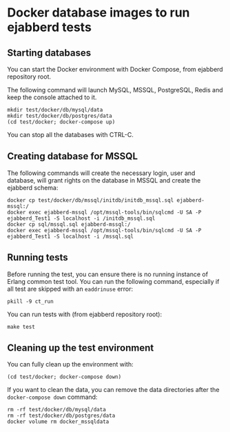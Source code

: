 # Docker database images to run ejabberd tests

## Starting databases

You can start the Docker environment with Docker Compose, from ejabberd repository root.

The following command will launch MySQL, MSSQL, PostgreSQL, Redis and keep the console
attached to it.

```
mkdir test/docker/db/mysql/data
mkdir test/docker/db/postgres/data
(cd test/docker; docker-compose up)
```

You can stop all the databases with CTRL-C.

## Creating database for MSSQL

The following commands will create the necessary login, user and database, will grant rights on the database in MSSQL and create the ejabberd schema:

```
docker cp test/docker/db/mssql/initdb/initdb_mssql.sql ejabberd-mssql:/
docker exec ejabberd-mssql /opt/mssql-tools/bin/sqlcmd -U SA -P ejabberd_Test1 -S localhost -i /initdb_mssql.sql
docker cp sql/mssql.sql ejabberd-mssql:/
docker exec ejabberd-mssql /opt/mssql-tools/bin/sqlcmd -U SA -P ejabberd_Test1 -S localhost -i /mssql.sql
```

## Running tests

Before running the test, you can ensure there is no running instance of Erlang common test tool. You can run the following
command, especially if all test are skipped with an `eaddrinuse` error:

```
pkill -9 ct_run
```

You can run tests with (from ejabberd repository root):

```
make test
```

## Cleaning up the test environment

You can fully clean up the environment with:

```
(cd test/docker; docker-compose down)
```

If you want to clean the data, you can remove the data directories after the `docker-compose down` command:

```
rm -rf test/docker/db/mysql/data
rm -rf test/docker/db/postgres/data
docker volume rm docker_mssqldata
```
